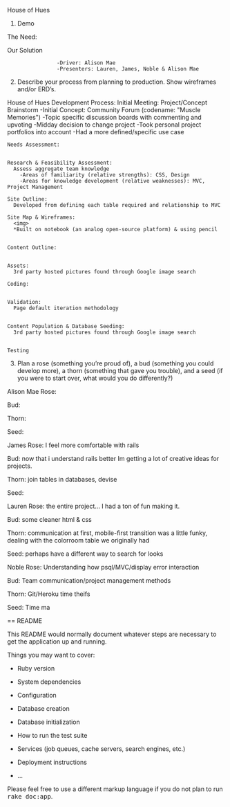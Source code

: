House of Hues

1. Demo

  The Need:


  Our Solution


                    -Driver: Alison Mae
                    -Presenters: Lauren, James, Noble & Alison Mae


2. Describe your process from planning to production. Show wireframes and/or ERD’s.

  House of Hues Development Process:
    Initial Meeting:
      Project/Concept Brainstorm
        -Initial Concept: Community Forum (codename: "Muscle Memories")
          -Topic specific discussion boards with commenting and upvoting
        -Midday decision to change project
          -Took personal project portfolios into account
          -Had a more defined/specific use case

    Needs Assessment:


    Research & Feasibility Assessment:
      Assess aggregate team knowledge
        -Areas of familiarity (relative strengths): CSS, Design
        -Areas for knowledge development (relative weaknesses): MVC, Project Management

    Site Outline:
      Developed from defining each table required and relationship to MVC

    Site Map & Wireframes:
      <img>
      *Built on notebook (an analog open-source platform) & using pencil


    Content Outline:


    Assets:
      3rd party hosted pictures found through Google image search

    Coding:


    Validation:
      Page default iteration methodology


    Content Population & Database Seeding:
      3rd party hosted pictures found through Google image search


    Testing






3. Plan a rose (something you’re proud of), a bud (something you could develop more), a thorn (something that gave you trouble), and a seed (if you were to start over, what would you do differently?)

Alison Mae
  Rose:

  Bud:

  Thorn:

  Seed:


James
  Rose: I feel more comfortable with rails

  Bud: now that i understand rails better Im getting a lot of creative ideas for projects.

  Thorn: join tables in databases, devise

  Seed:


Lauren
  Rose: the entire project... I had a ton of fun making it.

  Bud: some cleaner html & css

  Thorn: communication at first, mobile-first transition was a little funky, dealing with the colorroom table we originally had

  Seed: perhaps have a different way to search for looks


Noble
  Rose:  Understanding how psql/MVC/display error interaction

  Bud:    Team communication/project management methods

  Thorn:  Git/Heroku time theifs

  Seed:   Time ma






== README

This README would normally document whatever steps are necessary to get the
application up and running.

Things you may want to cover:

* Ruby version

* System dependencies

* Configuration

* Database creation

* Database initialization

* How to run the test suite

* Services (job queues, cache servers, search engines, etc.)

* Deployment instructions

* ...


Please feel free to use a different markup language if you do not plan to run
<tt>rake doc:app</tt>.
